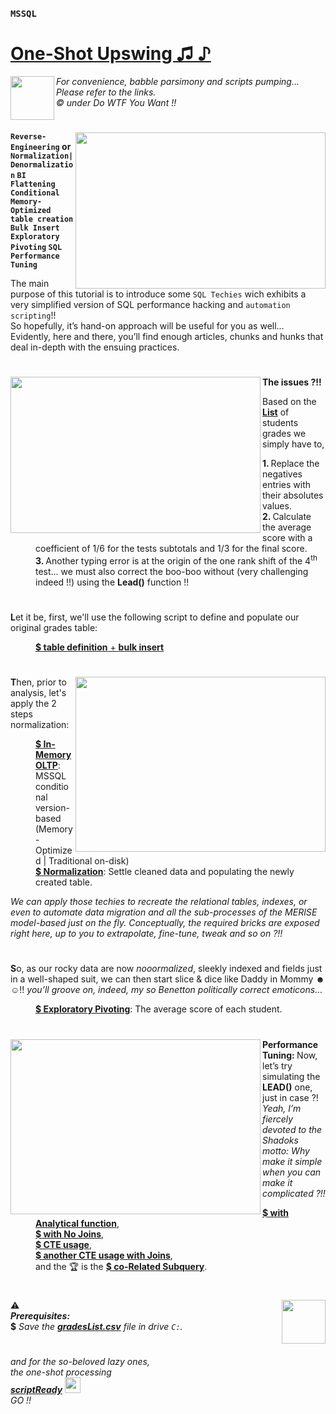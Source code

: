 ### `MSSQL`  
# [One-Shot Upswing ♫ ♪](https://medium.com/@makramjandar/sql-server-one-shot-upswing-148496935cb4)  

<img align="left" width="70" height="70" src="https://i.gyazo.com/5c4540d073c48de2e9dbbbd85f1e9cc7.gif">  

*For convenience, babble parsimony and scripts pumping...*  
*Please refer to the links.*  
*© under Do WTF You Want !!*
# []()

<img align="right" width="400" height="250" src="https://cdn-images-1.medium.com/max/800/1*9gen4BbBrZTW-ehrrOZ11Q.png">

__`Reverse-Engineering` or `Normalization|Denormalization` `BI Flattening`  `Conditional Memory-Optimized table creation` `Bulk Insert` `Exploratory Pivoting` `SQL Performance Tuning`__

The main purpose of this tutorial is to introduce some `SQL Techies` wich exhibits a very simplified version of SQL performance hacking and `automation scripting`!!  
So hopefully, it’s hand-on approach will be useful for you as well… Evidently, here and there, you’ll find enough articles, chunks and hunks that deal in-depth with the ensuing practices.

# []()

<img align="left" width="400" height="250" src="https://cdn-images-1.medium.com/max/800/1*242FubZV1QpxMVG5Y0p4Jw.png">
<dl>
  <p><b>The issues ?!! </b></p>
  <p>Based on the <a href="https://gist.github.com/makramjandar/6bbd4c7eb82e39c0a51c2484ec626f49#file-oneshotupswing-gradeslist-csv"><b>List</b></a> of students grades we simply have to,</p>
  <dd><b>1. </b>Replace the negatives entries with their absolutes values.</dd>
  <dd><b>2. </b>Calculate the average score with a coefficient of 1/6 for the tests subtotals and 1/3 for the final score.</dd>
  <dd><b>3. </b>Another typing error is at the origin of the one rank shift of the 4<sup>th</sup> test… we must also correct the boo-boo without (very challenging indeed !!) using the <b>Lead()</b> function !!</dd>
</dl>

# []()

<dl>
  <p><b>L</b>et it be, first, we'll use the following script to define and populate our original grades table:</p>
  <dd><a href="https://gist.github.com/makramjandar/0f3ebf828b67ba5e182d8dcbfa8d9911#file-oneshotupswing-bulkinsert-sql"><b>$ table definition</b> + <b>bulk insert</b></a></dd>
</dl>

# []()

<img align="right" width="400" height="280" src="https://cdn-images-1.medium.com/max/800/1*EnENdgJg80Dl_lllMZLIyA.png">
<dl>
  <p><b>T</b>hen, prior to analysis, let's apply the 2 steps normalization:</p>
  <dd><a href="https://gist.github.com/makramjandar/cb95c3d8e258576ca7783c4e4c71629a#file-oneshotupswing-tablescreation-sql"><b>$ In-Memory OLTP</b></a>: MSSQL conditional version-based (Memory-Optimized | Traditional on-disk)</dd>
  <dd><a href="https://gist.github.com/makramjandar/4a1c56f26472bccea9f1efefe759d829#file-oneshotupswing-normalization-sql"><b>$ Normalization</b></a>: Settle cleaned data and populating the newly created table.</dd>
</dl>
  <p><em>We can apply those techies to recreate the relational tables, indexes, or even to automate data migration and all the sub-processes of the MERISE model-based just on the fly. Conceptually, the required bricks are exposed right here, up to you to extrapolate, fine-tune, tweak and so on ?!!</em></p>

# []()

<dl>
  <p><b>S</b>o, as our rocky data are now <em>nooormalized</em>, sleekly indexed and fields just in a well-shaped suit, we can then start slice & dice like Daddy in Mommy <b>☻ ☺</b>!! <em>you’ll groove on, indeed, my so Benetton politically correct emoticons…</em></p>
  <dd><a href="https://gist.github.com/makramjandar/175ee9bc6fa632edf869b395307e5f58#file-oneshotupswing-exploratorypivoting-sql"><b>$ Exploratory Pivoting</b></a>: The average score of each student.</dd>
</dl>

# []()

<img align="left" width="400" height="280" src="https://cdn-images-1.medium.com/max/800/1*xXjr9rN80o4BV5otPYDbMQ.gif">
<dl>
  <p><b>Performance Tuning: </b>Now, let’s try simulating the <b>LEAD()</b> one, just in case ?! <em>Yeah, I’m fiercely devoted to the Shadoks motto: Why make it simple when you can make it complicated ?!!</em></p>
  <dd><a href="https://gist.github.com/makramjandar/8936fc8b39cae35544f89e70b53ff9f8#file-oneshotupswing-analyticalfunction-sql"><b>$ with Analytical function</b></a>,</dd>
  <dd><a href="https://gist.github.com/makramjandar/ca87c3dc4e6b94d21e3e5b48b9c705ad#file-oneshotupswing-nojoins-sql"><b>$ with No Joins</b></a>,</dd>
  <dd><a href="https://gist.github.com/makramjandar/18359a2d9a68dd6179bdd5afc0cbd43c#file-oneshotupswing-cteusage-sql"><b>$ CTE usage</b></a>,</dd>
  <dd><a href="https://gist.github.com/makramjandar/ee9949b919e349ba240da3ed88ff7048#file-oneshotupswing-cteusagewithjoins-sql"><b>$ another CTE usage with Joins</b></a>,</dd>
  <dd>and the 🏆 is the <a href="https://gist.github.com/makramjandar/24d3eea44f6857336e78229c4580c525#file-oneshotupswing-corelatedsubquery-sql"><b>$ co-Related Subquery</b></a>.</dd>

# []()

<img align="right" width="70" height="70" src="https://i.gyazo.com/5c4540d073c48de2e9dbbbd85f1e9cc7.gif">  
 
⚠  
<b><em>Prerequisites:</em></b>  
__$__ *Save the __[gradesList.csv](https://gist.githubusercontent.com/makramjandar/6bbd4c7eb82e39c0a51c2484ec626f49/raw/5f0ac7dd214f470a6180b6c066bc951b76463fb6/oneShotUpswing-gradesList.csv)__
file in drive `C:`.*
# []()

*and for the so-beloved lazy ones,*  
*the one-shot processing*  
*__[scriptReady](https://gist.github.com/makramjandar/81e737251b35fdecdc2d7b8e67567508)__ <img width="25" height="25" src="https://i.gyazo.com/e1bb682e8dbd6b7220099326f93ab880.gif">*  
*GO !!*
